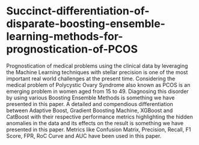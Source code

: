 # Succinct-differentiation-of-disparate-boosting-ensemble-learning-methods-for-prognostication-of-PCOS

Prognostication of medical problems using the clinical data by leveraging the Machine Learning techniques with stellar precision is one of the most important real world challenges at the present time. Considering the medical problem of Polycystic Ovary Syndrome also known as PCOS is an emerging problem in women aged from 15 to 49. Diagnosing this disorder by using various Boosting Ensemble Methods is something we have presented in this paper. A detailed and compendious differentiation between Adaptive Boost, Gradient Boosting Machine, XGBoost and CatBoost with their respective performance metrics highlighting the hidden anomalies in the data and its effects on the result is something we have presented in this paper. Metrics like Confusion Matrix, Precision, Recall, F1 Score, FPR, RoC Curve and AUC have been used in this paper.

